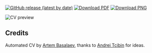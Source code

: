 [![GitHub release (latest by date)](https://img.shields.io/github/v/release/Razorr1996/CV-DevOps?style=for-the-badge)](https://github.com/Razorr1996/CV-DevOps/releases)
[![Download PDF](https://img.shields.io/badge/download-PDF-green.svg?style=for-the-badge)](https://razorr1996.github.io/CV-DevOps//Artem%20Basalaev%20CV.pdf)
[![Download PNG](https://img.shields.io/badge/download-PNG-green.svg?style=for-the-badge)](https://razorr1996.github.io/CV-DevOps//Artem%20Basalaev%20CV.png)

![CV preview](https://razorr1996.github.io/CV-DevOps//Artem%20Basalaev%20CV.png)

## Credits

Automated CV by [Artem Basalaev](https://github.com/Razorr1996), thanks to [Andrei Tcibin](https://github.com/tcibinan) for ideas.

